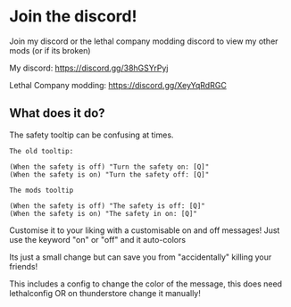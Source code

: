 # Join the discord!

Join my discord or the lethal company modding discord to view my other mods (or if its broken)

My discord:
https://discord.gg/38hGSYrPyj

Lethal Company modding:
https://discord.gg/XeyYqRdRGC

## What does it do?

The safety tooltip can be confusing at times.

	The old tooltip:
	
	(When the safety is off) "Turn the safety on: [Q]"
	(When the safety is on) "Turn the safety off: [Q]"
	
	The mods tooltip
	
	(When the safety is off) "The safety is off: [Q]"
	(When the safety is on) "The safety in on: [Q]"

Customise it to your liking with a customisable on and off messages!
Just use the keyword "on" or "off" and it auto-colors

Its just a small change but can save you from "accidentally" killing your friends!

This includes a config to change the color of the message, this does need lethalconfig OR on thunderstore change it manually!